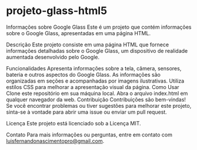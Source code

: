 # projeto-glass-html5
 Informações sobre Google Glass
Este é um projeto que contém informações sobre o Google Glass, apresentadas em uma página HTML.

Descrição
Este projeto consiste em uma página HTML que fornece informações detalhadas sobre o Google Glass, um dispositivo de realidade aumentada desenvolvido pelo Google.

Funcionalidades
Apresenta informações sobre a tela, câmera, sensores, bateria e outros aspectos do Google Glass.
As informações são organizadas em seções e acompanhadas por imagens ilustrativas.
Utiliza estilos CSS para melhorar a apresentação visual da página.
Como Usar
Clone este repositório em sua máquina local.
Abra o arquivo index.html em qualquer navegador da web.
Contribuição
Contribuições são bem-vindas! Se você encontrar problemas ou tiver sugestões para melhorar este projeto, sinta-se à vontade para abrir uma issue ou enviar um pull request.

Licença
Este projeto está licenciado sob a Licença MIT.

Contato
Para mais informações ou perguntas, entre em contato com luisfernandonascimentopro@gmail.com.